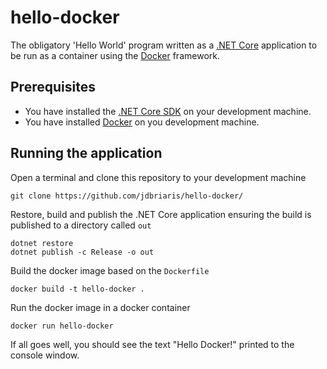 # hello-docker
The obligatory 'Hello World' program written as a [.NET Core](https://www.microsoft.com/net/core) application to be run as a container using the [Docker](https://www.docker.com/) framework.

## Prerequisites
+ You have installed the [.NET Core SDK](https://www.microsoft.com/net/core#windowscmd) on your development machine.
+ You have installed [Docker](https://www.docker.com/products/overview) on you development machine.

## Running the application
Open a terminal and clone this repository to your development machine

````
git clone https://github.com/jdbriaris/hello-docker/
````

Restore, build and publish the .NET Core application ensuring the build is published to a directory called `out`

````
dotnet restore
dotnet publish -c Release -o out
````

Build the docker image based on the `Dockerfile`

````
docker build -t hello-docker .
````

Run the docker image in a docker container

````
docker run hello-docker
````

If all goes well, you should see the text "Hello Docker!" printed to the console window.
